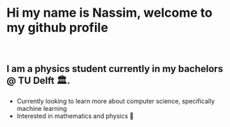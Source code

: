 # Hi my name is Nassim, welcome to my github profile

<br />

## I am a physics student currently in my bachelors @ TU Delft :classical_building:.


- Currently looking to learn more about computer science, specifically machine learning
- Interested in mathematics and physics :notebook: